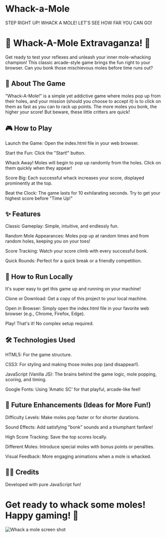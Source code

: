 # Whack-a-Mole
 STEP RIGHT UP! 
 WHACK A MOLE! LET'S SEE HOW FAR YOU CAN GO!

 # 🎯 Whack-A-Mole Extravaganza! 🎯
Get ready to test your reflexes and unleash your inner mole-whacking champion! This classic arcade-style game brings the fun right to your browser. Can you bonk those mischievous moles before time runs out?

## 🌟 About The Game
"Whack-A-Mole!" is a simple yet addictive game where moles pop up from their holes, and your mission (should you choose to accept it) is to click on them as fast as you can to rack up points. The more moles you bonk, the higher your score! But beware, these little critters are quick!

## 🎮 How to Play
Launch the Game: Open the index.html file in your web browser.

Start the Fun: Click the "Start!" button.

Whack Away! Moles will begin to pop up randomly from the holes. Click on them quickly when they appear!

Score Big: Each successful whack increases your score, displayed prominently at the top.

Beat the Clock: The game lasts for 10 exhilarating seconds. Try to get your highest score before "Time Up!"

## ✨ Features
Classic Gameplay: Simple, intuitive, and endlessly fun.

Random Mole Appearances: Moles pop up at random times and from random holes, keeping you on your toes!

Score Tracking: Watch your score climb with every successful bonk.

Quick Rounds: Perfect for a quick break or a friendly competition.

## 🚀 How to Run Locally
It's super easy to get this game up and running on your machine!

Clone or Download: Get a copy of this project to your local machine.

Open in Browser: Simply open the index.html file in your favorite web browser (e.g., Chrome, Firefox, Edge).

Play! That's it! No complex setup required.

## 🛠️ Technologies Used
HTML5: For the game structure.

CSS3: For styling and making those moles pop (and disappear!).

JavaScript (Vanilla JS): The brains behind the game logic, mole popping, scoring, and timing.

Google Fonts: Using 'Amatic SC' for that playful, arcade-like feel!

## 🔮 Future Enhancements (Ideas for More Fun!)
Difficulty Levels: Make moles pop faster or for shorter durations.

Sound Effects: Add satisfying "bonk" sounds and a triumphant fanfare!

High Score Tracking: Save the top scores locally.

Different Moles: Introduce special moles with bonus points or penalties.

Visual Feedback: More engaging animations when a mole is whacked.

## 👨‍💻 Credits
Developed with pure JavaScript fun!

# Get ready to whack some moles! Happy gaming! 🥳
![Whack a mole screen shot](https://user-images.githubusercontent.com/31016815/81362104-0d4bc480-90ae-11ea-846c-189ce1c63509.JPG)
